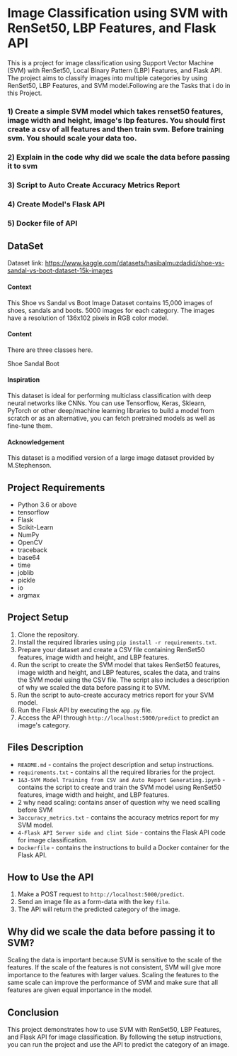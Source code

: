 # Image Classification using SVM with RenSet50, LBP Features, and Flask API

This is a project for image classification using Support Vector Machine (SVM) with RenSet50, Local Binary Pattern (LBP) Features, and Flask API. The project aims to classify images into multiple categories by using RenSet50, LBP Features, and SVM model.Following are the Tasks that i do in this Project.

### 1) Create a simple SVM model which takes renset50 features, image width and height, image's lbp features. You should first create a csv of all features and then train svm. Before training svm. You should scale your data too.

### 2) Explain in the code why did we scale the data before passing it to svm

### 3) Script to Auto Create Accuracy Metrics Report

### 4) Create Model's Flask API

### 5) Docker file of API

## DataSet 
Dataset link: https://www.kaggle.com/datasets/hasibalmuzdadid/shoe-vs-sandal-vs-boot-dataset-15k-images

#### Context
This Shoe vs Sandal vs Boot Image Dataset contains 15,000 images of shoes, sandals and boots. 5000 images for each category. The images have a resolution of 136x102 pixels in RGB color model.

#### Content
There are three classes here.

Shoe
Sandal
Boot
#### Inspiration
This dataset is ideal for performing multiclass classification with deep neural networks like CNNs.
You can use Tensorflow, Keras, Sklearn, PyTorch or other deep/machine learning libraries to build a model from scratch or as an alternative, you can fetch pretrained models as well as fine-tune them.

#### Acknowledgement
This dataset is a modified version of a large image dataset provided by M.Stephenson.

## Project Requirements

- Python 3.6 or above
- tensorflow
- Flask
- Scikit-Learn
- NumPy
- OpenCV
- traceback
- base64
- time
- joblib
- pickle
- io
- argmax

## Project Setup

1. Clone the repository.
2. Install the required libraries using `pip install -r requirements.txt`.
3. Prepare your dataset and create a CSV file containing RenSet50 features, image width and height, and LBP features.
4. Run the script to create the SVM model that takes RenSet50 features, image width and height, and LBP features, scales the data, and trains the SVM model using the CSV file. The script also includes a description of why we scaled the data before passing it to SVM.
5. Run the script to auto-create accuracy metrics report for your SVM model.
6. Run the Flask API by executing the `app.py` file.
7. Access the API through `http://localhost:5000/predict` to predict an image's category.

## Files Description

- `README.md` - contains the project description and setup instructions.
- `requirements.txt` - contains all the required libraries for the project.
- `1&3-SVM Model Training from CSV and Auto Report Generating.ipynb` - contains the script to create and train the SVM model using RenSet50 features, image width and height, and LBP features.
- 2 why nead scaling: contains anser of question why we need scalling before SVM
- `3accuracy_metrics.txt` - contains the accuracy metrics report for my SVM model.
- `4-Flask API Server side and clint Side` - contains the Flask API code for image classification.
- `Dockerfile` - contains the instructions to build a Docker container for the Flask API.

## How to Use the API

1. Make a POST request to `http://localhost:5000/predict`.
2. Send an image file as a form-data with the key `file`.
3. The API will return the predicted category of the image.

## Why did we scale the data before passing it to SVM?

Scaling the data is important because SVM is sensitive to the scale of the features. If the scale of the features is not consistent, SVM will give more importance to the features with larger values. Scaling the features to the same scale can improve the performance of SVM and make sure that all features are given equal importance in the model.

## Conclusion

This project demonstrates how to use SVM with RenSet50, LBP Features, and Flask API for image classification. By following the setup instructions, you can run the project and use the API to predict the category of an image.
